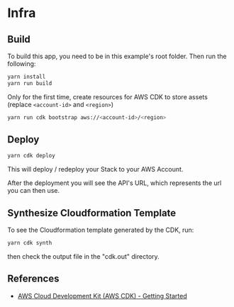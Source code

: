 
# Infra

## Build

To build this app, you need to be in this example's root folder. Then run the following:

```sh
yarn install
yarn run build
```

Only for the first time, create resources for AWS CDK to store assets (replace `<account-id>` and `<region>`)

```sh
yarn run cdk bootstrap aws://<account-id>/<region>
```

## Deploy

```sh
yarn cdk deploy
```

This will deploy / redeploy your Stack to your AWS Account.

After the deployment you will see the API's URL, which represents the url you can then use.

## Synthesize Cloudformation Template

To see the Cloudformation template generated by the CDK, run:

```sh
yarn cdk synth
```

then check the output file in the "cdk.out" directory.

## References

* [AWS Cloud Development Kit (AWS CDK) - Getting Started](https://docs.aws.amazon.com/cdk/latest/guide/getting_started.html)
